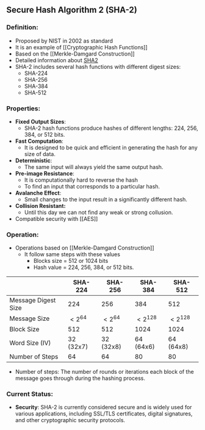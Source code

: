 ## Secure Hash Algorithm 2 (SHA-2)

### Definition:
- Proposed by NIST in 2002 as standard
- It is an example of [[Cryptographic Hash Functions]]
- Based on the [[Merkle-Damgard Construction]] 
- Detailed information about [SHA2](https://en.wikipedia.org/wiki/SHA-2)
- SHA-2 includes several hash functions with different digest sizes: 
	- SHA-224
	- SHA-256
	- SHA-384
	- SHA-512
### Properties:
- **Fixed Output Sizes**: 
	- SHA-2 hash functions produce hashes of different lengths: 224, 256, 384, or 512 bits.
- **Fast Computation**: 
	- It is designed to be quick and efficient in generating the hash for any size of data.
- **Deterministic**: 
	- The same input will always yield the same output hash.
- **Pre-image Resistance**: 
	- It is computationally hard to reverse the hash
	- To find an input that corresponds to a particular hash.
- **Avalanche Effect**: 
	- Small changes to the input result in a significantly different hash.
- **Collision Resistant:**
	- Until this day we can not find any weak or strong collusion.
- Compatible security with  [[AES]]

### Operation:
- Operations based on [[Merkle-Damgard Construction]]
	- It follow same steps with these values
		- Blocks size  = 512 or 1024 bits
		- Hash value = 224, 256, 384, or 512 bits.

|                     | SHA-224    | SHA-256    | SHA-384     | SHA-512     |
| ------------------- | ---------- | ---------- | ----------- | ----------- |
| Message Digest Size | 224        | 256        | 384         | 512         |
| Message Size        | $< 2^{64}$ | $< 2^{64}$ | $< 2^{128}$ | $< 2^{128}$ |
| Block Size          | 512        | 512        | 1024        | 1024        |
| Word Size (IV)       | 32 (32x7)   | 32 (32x8)  | 64 (64x6)  | 64 (64x8)          |
| Number of Steps     | 64         | 64         | 80          | 80          |

- Number of steps: The number of rounds or iterations each block of the message goes through during the hashing process.
### Current Status:
- **Security**: SHA-2 is currently considered secure and is widely used for various applications, including SSL/TLS certificates, digital signatures, and other cryptographic security protocols.

